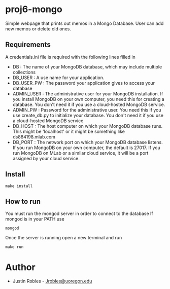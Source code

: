# proj6-mongo
Simple webpage that prints out memos in a Mongo Database. User can add new memos or delete old ones.

## Requirements
A credentials.ini file is required with the following lines filled in

- DB : The name of your MongoDB database, which may include multiple collections
- DB_USER : A use name for your application.  
- DB_USER_PW : The password your application gives to access your database
- ADMIN_USER : The administrative user for your MongoDB
installation.  If you install MongoDB on your own computer, you need
this for creating a database.  You don't need it if you use a
cloud-hosted MongoDB service. 
- ADMIN_PW : Password for the administrative user.  You need this if
you use create_db.py to initialize your database.  You don't need it
if you use a cloud-hosted MongoDB service
- DB_HOST : The host computer on which your MongoDB database runs.  This
might be 'localhost' or it might be something like ds884198.mlab.com
- DB_PORT : The network port on which your MongoDB database listens.
  If you run MongoDB on your own computer, the default is 27017.  If
  you run MongoDB on MLab or a similar cloud service, it will be a port
  assigned by your cloud service. 

## Install
```
make install
```

## How to run
You must run the mongod server in order to connect to the database
If mongod is in your PATH use
```
mongod
```
Once the server is running open a new terminal and run
```
make run
```


# Author
* Justin Robles - Jrobles@uoregon.edu


